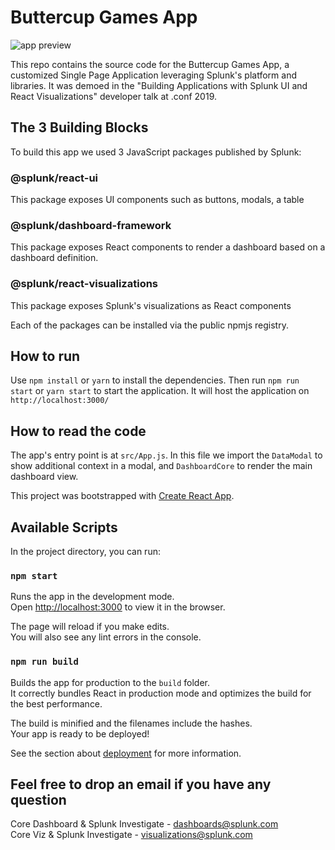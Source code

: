 # Buttercup Games App

![app preview](https://github.com/splunk/customized-app-conf19/raw/master/public/dashboard-final.png)

This repo contains the source code for the Buttercup Games App, a customized Single Page Application leveraging Splunk's platform and libraries. It was demoed in the "Building Applications with Splunk UI and React Visualizations" developer talk at .conf 2019.

## The 3 Building Blocks

To build this app we used 3 JavaScript packages published by Splunk:

### @splunk/react-ui

This package exposes UI components such as buttons, modals, a table

### @splunk/dashboard-framework

This package exposes React components to render a dashboard based on a dashboard definition.

### @splunk/react-visualizations

This package exposes Splunk's visualizations as React components

Each of the packages can be installed via the public npmjs registry.

## How to run

Use `npm install` or `yarn` to install the dependencies. Then run `npm run start` or `yarn start` to start the application. It will host the application on `http://localhost:3000/`

## How to read the code

The app's entry point is at `src/App.js`.
In this file we import the `DataModal` to show additional context in a modal, and `DashboardCore` to render the main dashboard view.

This project was bootstrapped with [Create React App](https://github.com/facebook/create-react-app).

## Available Scripts

In the project directory, you can run:

### `npm start`

Runs the app in the development mode.<br>
Open [http://localhost:3000](http://localhost:3000) to view it in the browser.

The page will reload if you make edits.<br>
You will also see any lint errors in the console.

### `npm run build`

Builds the app for production to the `build` folder.<br>
It correctly bundles React in production mode and optimizes the build for the best performance.

The build is minified and the filenames include the hashes.<br>
Your app is ready to be deployed!

See the section about [deployment](https://facebook.github.io/create-react-app/docs/deployment) for more information.

## Feel free to drop an email if you have any question

Core Dashboard & Splunk Investigate - dashboards@splunk.com<br>
Core Viz & Splunk Investigate - visualizations@splunk.com
